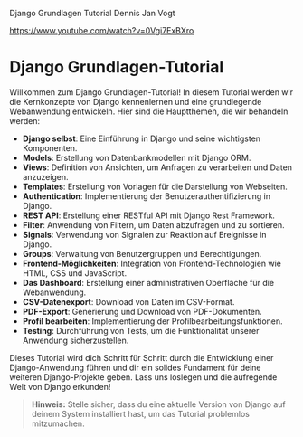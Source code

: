 Django Grundlagen Tutorial
Dennis Jan Vogt

https://www.youtube.com/watch?v=0Vgi7ExBXro

# Django Grundlagen-Tutorial
Willkommen zum Django Grundlagen-Tutorial! In diesem Tutorial werden wir die Kernkonzepte von Django kennenlernen und eine grundlegende Webanwendung entwickeln. Hier sind die Hauptthemen, die wir behandeln werden:

- **Django selbst**: Eine Einführung in Django und seine wichtigsten Komponenten.
- **Models**: Erstellung von Datenbankmodellen mit Django ORM.
- **Views**: Definition von Ansichten, um Anfragen zu verarbeiten und Daten anzuzeigen.
- **Templates**: Erstellung von Vorlagen für die Darstellung von Webseiten.
- **Authentication**: Implementierung der Benutzerauthentifizierung in Django.
- **REST API**: Erstellung einer RESTful API mit Django Rest Framework.
- **Filter**: Anwendung von Filtern, um Daten abzufragen und zu sortieren.
- **Signals**: Verwendung von Signalen zur Reaktion auf Ereignisse in Django.
- **Groups**: Verwaltung von Benutzergruppen und Berechtigungen.
- **Frontend-Möglichkeiten**: Integration von Frontend-Technologien wie HTML, CSS und JavaScript.
- **Das Dashboard**: Erstellung einer administrativen Oberfläche für die Webanwendung.
- **CSV-Datenexport**: Download von Daten im CSV-Format.
- **PDF-Export**: Generierung und Download von PDF-Dokumenten.
- **Profil bearbeiten**: Implementierung der Profilbearbeitungsfunktionen.
- **Testing**: Durchführung von Tests, um die Funktionalität unserer Anwendung sicherzustellen.

Dieses Tutorial wird dich Schritt für Schritt durch die Entwicklung einer Django-Anwendung führen und dir ein solides Fundament für deine weiteren Django-Projekte geben. Lass uns loslegen und die aufregende Welt von Django erkunden!

> **Hinweis:** Stelle sicher, dass du eine aktuelle Version von Django auf deinem System installiert hast, um das Tutorial problemlos mitzumachen.
